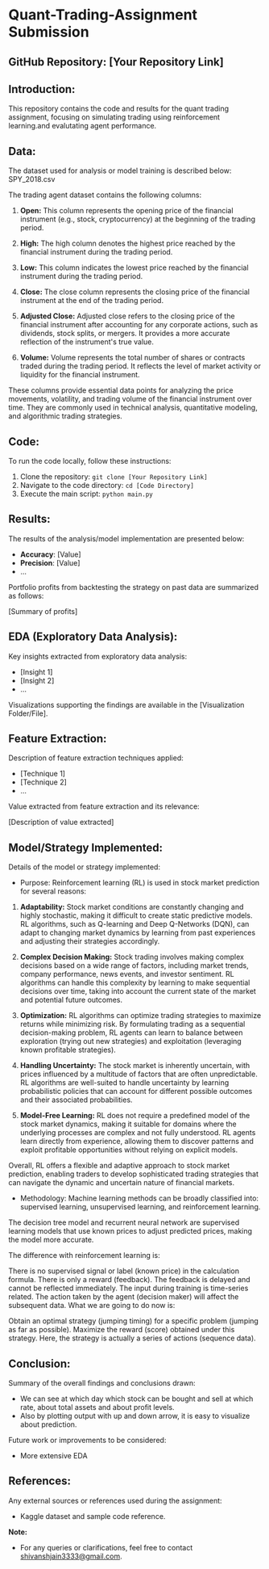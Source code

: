 # Quant-Trading-Assignment Submission

## GitHub Repository: [Your Repository Link]

## Introduction:
This repository contains the code and results for the quant trading assignment, focusing on simulating trading using reinforcement learning.and evalutating agent performance.

## Data:
The dataset used for analysis or model training is described below: SPY_2018.csv

The trading agent dataset contains the following columns:

1. **Open:** This column represents the opening price of the financial instrument (e.g., stock, cryptocurrency) at the beginning of the trading period.

2. **High:** The high column denotes the highest price reached by the financial instrument during the trading period.

3. **Low:** This column indicates the lowest price reached by the financial instrument during the trading period.

4. **Close:** The close column represents the closing price of the financial instrument at the end of the trading period.

5. **Adjusted Close:** Adjusted close refers to the closing price of the financial instrument after accounting for any corporate actions, such as dividends, stock splits, or mergers. It provides a more accurate reflection of the instrument's true value.

6. **Volume:** Volume represents the total number of shares or contracts traded during the trading period. It reflects the level of market activity or liquidity for the financial instrument.

These columns provide essential data points for analyzing the price movements, volatility, and trading volume of the financial instrument over time. They are commonly used in technical analysis, quantitative modeling, and algorithmic trading strategies.

## Code:

To run the code locally, follow these instructions:

1. Clone the repository: `git clone [Your Repository Link]`
2. Navigate to the code directory: `cd [Code Directory]`
3. Execute the main script: `python main.py`

## Results:
The results of the analysis/model implementation are presented below:

- **Accuracy**: [Value]
- **Precision**: [Value]
- ...

Portfolio profits from backtesting the strategy on past data are summarized as follows:

[Summary of profits]

## EDA (Exploratory Data Analysis):
Key insights extracted from exploratory data analysis:

- [Insight 1]
- [Insight 2]
- ...

Visualizations supporting the findings are available in the [Visualization Folder/File].

## Feature Extraction:
Description of feature extraction techniques applied:

- [Technique 1]
- [Technique 2]
- ...

Value extracted from feature extraction and its relevance:

[Description of value extracted]

## Model/Strategy Implemented:
Details of the model or strategy implemented:

- Purpose: Reinforcement learning (RL) is used in stock market prediction for several reasons:

1. **Adaptability:** Stock market conditions are constantly changing and highly stochastic, making it difficult to create static predictive models. RL algorithms, such as Q-learning and Deep Q-Networks (DQN), can adapt to changing market dynamics by learning from past experiences and adjusting their strategies accordingly.

2. **Complex Decision Making:** Stock trading involves making complex decisions based on a wide range of factors, including market trends, company performance, news events, and investor sentiment. RL algorithms can handle this complexity by learning to make sequential decisions over time, taking into account the current state of the market and potential future outcomes.

3. **Optimization:** RL algorithms can optimize trading strategies to maximize returns while minimizing risk. By formulating trading as a sequential decision-making problem, RL agents can learn to balance between exploration (trying out new strategies) and exploitation (leveraging known profitable strategies).

4. **Handling Uncertainty:** The stock market is inherently uncertain, with prices influenced by a multitude of factors that are often unpredictable. RL algorithms are well-suited to handle uncertainty by learning probabilistic policies that can account for different possible outcomes and their associated probabilities.

5. **Model-Free Learning:** RL does not require a predefined model of the stock market dynamics, making it suitable for domains where the underlying processes are complex and not fully understood. RL agents learn directly from experience, allowing them to discover patterns and exploit profitable opportunities without relying on explicit models.

Overall, RL offers a flexible and adaptive approach to stock market prediction, enabling traders to develop sophisticated trading strategies that can navigate the dynamic and uncertain nature of financial markets.
- Methodology: Machine learning methods can be broadly classified into: supervised learning, unsupervised learning, and reinforcement learning.

The decision tree model and recurrent neural network are supervised learning models that use known prices to adjust predicted prices, making the model more accurate.

The difference with reinforcement learning is:

There is no supervised signal or label (known price) in the calculation formula. There is only a reward (feedback).
The feedback is delayed and cannot be reflected immediately.
The input during training is time-series related.
The action taken by the agent (decision maker) will affect the subsequent data.
What we are going to do now is:

Obtain an optimal strategy (jumping timing) for a specific problem (jumping as far as possible).
Maximize the reward (score) obtained under this strategy.
Here, the strategy is actually a series of actions (sequence data).

## Conclusion:
Summary of the overall findings and conclusions drawn:

- We can see at which day which stock can be bought and sell at which rate, about total assets and about profit levels.
- Also by plotting output with up and down arrow, it is easy to visualize about prediction.


Future work or improvements to be considered:

- More extensive EDA

## References:
Any external sources or references used during the assignment:

- Kaggle dataset and sample code reference.


**Note:** 
- For any queries or clarifications, feel free to contact shivanshjain3333@gmail.com.
